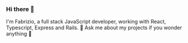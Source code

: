 ### Hi there 👋


I'm Fabrizio, a full stack JavaScript developer, working with React, Typescript, Express and Rails.
💬 Ask me about my projects if you wonder anything 🚀

<!--
**FabrizioOnorio/FabrizioOnorio** is a ✨ _special_ ✨ repository because its `README.md` (this file) appears on your GitHub profile.

Here are some ideas to get you started:

- 🔭 I’m currently working on ...
- 🌱 I’m currently learning ...
- 👯 I’m looking to collaborate on ...
- 🤔 I’m looking for help with ...
- 💬 Ask me about ...
- 📫 How to reach me: ...
- 😄 Pronouns: ...
- ⚡ Fun fact: ...
-->

